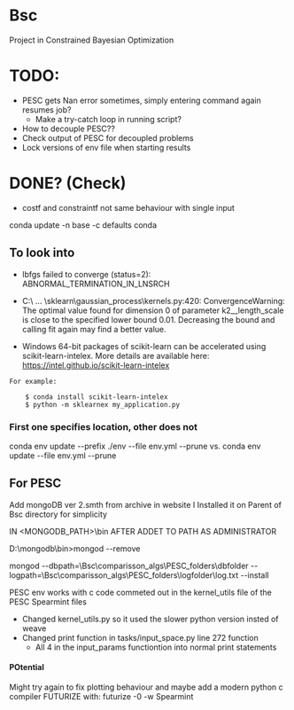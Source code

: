 # Bsc
Project in Constrained Bayesian Optimization

# TODO:
- PESC gets Nan error sometimes, simply entering command again resumes job?
    - Make a try-catch loop in running script?
- How to decouple PESC??
- Check output of PESC for decoupled problems
- Lock versions of env file when starting results

# DONE? (Check)
- costf and constraintf not same behaviour with single input

conda update -n base -c defaults conda

## To look into
- lbfgs failed to converge (status=2):
ABNORMAL_TERMINATION_IN_LNSRCH

- C:\ ... \sklearn\gaussian_process\kernels.py:420: ConvergenceWarning: The optimal value found for dimension 0 of parameter k2__length_scale is close to the specified lower bound 0.01. Decreasing the bound and calling fit again may find a better value.

-    Windows 64-bit packages of scikit-learn can be accelerated using scikit-learn-intelex.
    More details are available here: https://intel.github.io/scikit-learn-intelex

    For example:

        $ conda install scikit-learn-intelex
        $ python -m sklearnex my_application.py


### First one specifies location, other does not
conda env update --prefix ./env --file env.yml  --prune
vs.
conda env update --file env.yml  --prune


## For PESC
Add mongoDB ver 2.smth from archive in website
I Installed it on Parent of Bsc directory for simplicity

IN <MONGODB_PATH>\bin
AFTER ADDET TO PATH
AS ADMINISTRATOR

D:\mongodb\bin>mongod --remove

mongod --dbpath=<PATH TO REP>\Bsc\comparisson_algs\PESC_folders\dbfolder --logpath=<PATH TO REP>\Bsc\comparisson_algs\PESC_folders\logfolder\log.txt --install

PESC env works with c code commeted out in the kernel_utils file of the PESC Spearmint files


- Changed kernel_utils.py so it used the slower python version insted of weave
- Changed print function in tasks/input_space.py line 272 function
    - All 4 in the input_params functiontion into normal print statements 
#### POtential
Might try again to fix plotting behaviour and maybe add a modern python c compiler
FUTURIZE with:
futurize -0 -w Spearmint
